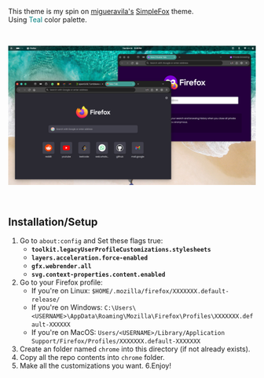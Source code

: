 This theme is my spin on [migueravila's](https://github.com/migueravila) [SimpleFox](https://github.com/migueravila/SimpleFox) theme.<br/>
Using <span style="color:teal">Teal</span> color palette.

<br/>

![image](screenshots/s0.png)

<br/>

## Installation/Setup
1. Go to `about:config` and Set these flags true:
    - **`toolkit.legacyUserProfileCustomizations.stylesheets`**
    - **`layers.acceleration.force-enabled`**
    - **`gfx.webrender.all`**
    - **`svg.context-properties.content.enabled`**
2. Go to your Firefox profile:
    - If you're on Linux: `$HOME/.mozilla/firefox/XXXXXXX.default-release/`
    - If you're on Windows: `C:\Users\<USERNAME>\AppData\Roaming\Mozilla\Firefox\Profiles\XXXXXXX.default-XXXXXX`
    - If you're on MacOS: `Users/<USERNAME>/Library/Application Support/Firefox/Profiles/XXXXXXX.default-XXXXXXX` 
3. Create an folder named `chrome` into this directory (if not already exists).
4. Copy all the repo contents into `chrome` folder.
5. Make all the customizations you want.
6.Enjoy!